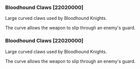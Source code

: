 ### Bloodhound Claws [22020000]

Large curved claws used by Bloodhound Knights.

The curve allows the weapon to slip through an enemy's guard.### Bloodhound Claws [22020000]

Large curved claws used by Bloodhound Knights.

The curve allows the weapon to slip through an enemy's guard.